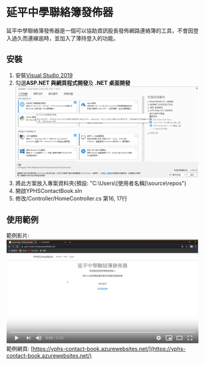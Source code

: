 # 延平中學聯絡簿發佈器

延平中學聯絡簿發佈器是一個可以協助資訊股長發佈網路連絡簿的工具，不會因登入過久而連線逾時，並加入了薄持登入的功能。

## 安裝

1. 安裝[Visual Studio 2019](https://visualstudio.microsoft.com/thank-you-downloading-visual-studio/?sku=Community&rel=16)
2. 勾選**ASP.NET 與網頁程式開發**及 **.NET 桌面開發** ![勾選範例](media/InstallVisualStudio.jpg)
3. 將此方案放入專案資料夾(預設: "C:\\Users\\\[使用者名稱\]\\source\\repos")
4. 開啟YPHSContactBook.sln
5. 修改/Controller/HomeController.cs 第16, 17行

## 使用範例

範例影片:  
[![使用範例](media/video.jpg)](https://youtu.be/Hlv6cfXyYmE)
範例網頁: [https://yphs-contact-book.azurewebsites.net/](https://yphs-contact-book.azurewebsites.net/)
